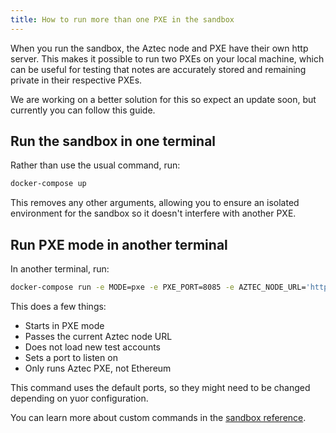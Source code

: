 ```yaml
---
title: How to run more than one PXE in the sandbox
---
```


When you run the sandbox, the Aztec node and PXE have their own http server. This makes it possible to run two PXEs on your local machine, which can be useful for testing that notes are accurately stored and remaining private in their respective PXEs.

We are working on a better solution for this so expect an update soon, but currently you can follow this guide.

## Run the sandbox in one terminal

Rather than use the usual command, run:
```bash
docker-compose up
```
This removes any other arguments, allowing you to ensure an isolated environment for the sandbox so it doesn't interfere with another PXE.

## Run PXE mode in another terminal

In another terminal, run:

```bash
docker-compose run -e MODE=pxe -e PXE_PORT=8085 -e AZTEC_NODE_URL='http://aztec-aztec-1:8079' -e TEST_ACCOUNTS='false' -p 8085:8085 aztec
```
This does a few things:
* Starts in PXE mode
* Passes the current Aztec node URL
* Does not load new test accounts
* Sets a port to listen on
* Only runs Aztec PXE, not Ethereum

This command uses the default ports, so they might need to be changed depending on yuor configuration.

You can learn more about custom commands in the [sandbox reference](./sandbox-reference.md).


